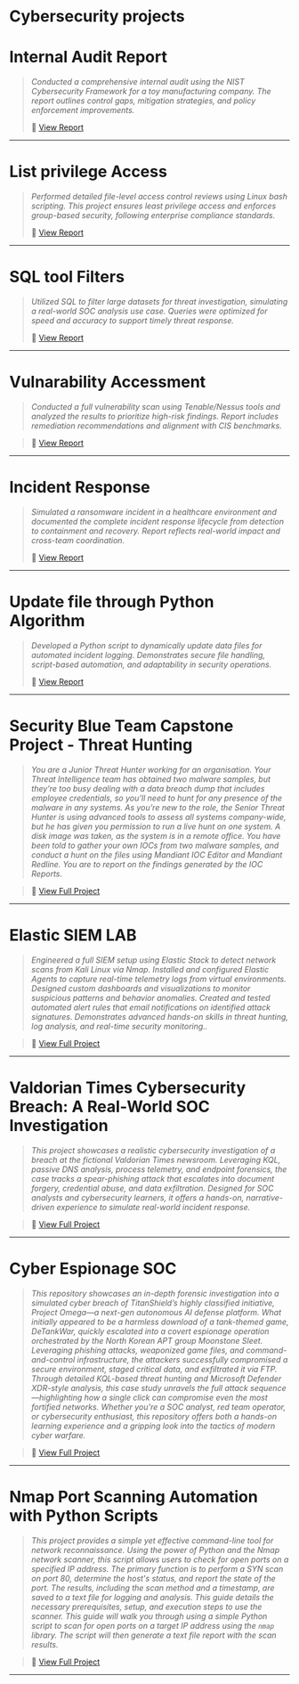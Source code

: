 # Cybersecurity projects

<h1>Internal Audit Report</h1>

>*Conducted a comprehensive internal audit using the NIST Cybersecurity Framework for a toy manufacturing company. The report outlines control gaps, mitigation strategies, and policy enforcement improvements.*
>  
> 🔗 [View Report](https://github.com/SunilKumarPeela/CyberSecurityProjects/blob/main/Controls%20and%20compliance%20checklist.pdf)

---

<h1>List privilege Access</h1>

>*Performed detailed file-level access control reviews using Linux bash scripting. This project ensures least privilege access and enforces group-based security, following enterprise compliance standards.*
>
>🔗 [View Report](./File%20permissions%20in%20Linux.pdf)

---

<h1>SQL tool Filters</h1>

>*Utilized SQL to filter large datasets for threat investigation, simulating a real-world SOC analysis use case. Queries were optimized for speed and accuracy to support timely threat response.*
>
>🔗 [View Report](./Apply%20filters%20to%20SQL%20queries%20(1).pdf)

---

<h1>Vulnarability Accessment</h1>

>
> *Conducted a full vulnerability scan using Tenable/Nessus tools and analyzed the results to prioritize high-risk findings. Report includes remediation recommendations and alignment with CIS benchmarks.*


>
> 🔗 [View Report](./Vulnerability%20assessment%20report.pdf)

---

<h1>Incident Response</h1>

> *Simulated a ransomware incident in a healthcare environment and documented the complete incident response lifecycle from detection to containment and recovery. Report reflects real-world impact and cross-team coordination.*
>
> 🔗 [View Report](./Incident%20handler%27s%20journal%20.pdf)

---

<h1>Update file through Python Algorithm</h1>

>*Developed a Python script to dynamically update data files for automated incident logging. Demonstrates secure file handling, script-based automation, and adaptability in security operations.*
>
> 🔗 [View Report](./Update%20a%20file%20through%20a%20Python%20algorithm.pdf)

---

<h1> Security Blue Team Capstone Project - Threat Hunting</h1>

>*You are a Junior Threat Hunter working for an organisation. Your Threat Intelligence team has obtained two malware samples, but they’re too busy dealing with a data breach dump that includes employee credentials, so you’ll need to hunt for any presence of the malware in any systems. As you’re new to the role, the Senior Threat Hunter is using advanced tools to assess all systems company-wide, but he has given you permission to run a live hunt on one system. A disk image was taken, as the system is in a remote office. You have been told to gather your own IOCs from two malware samples, and conduct a hunt on the files using Mandiant IOC Editor and Mandiant Redline. You are to report on the findings generated by the IOC Reports.*

> 🔗 [View Full Project](https://github.com/SunilKumarPeela/MandiantThreat/tree/main)
---
 
<h1> Elastic SIEM LAB</h1>

>*Engineered a full SIEM setup using Elastic Stack to detect network scans from Kali Linux via Nmap. Installed and configured Elastic Agents to capture real-time telemetry logs from virtual environments. Designed custom dashboards and visualizations to monitor suspicious patterns and behavior anomalies. Created and tested automated alert rules that email notifications on identified attack signatures. Demonstrates advanced hands-on skills in threat hunting, log analysis, and real-time security monitoring..*

> 🔗 [View Full Project](https://github.com/SunilKumarPeela/ElasticSIEM/tree/main)

---

<h1>Valdorian Times Cybersecurity Breach: A Real-World SOC Investigation </h1>

>*This project showcases a realistic cybersecurity investigation of a breach at the fictional Valdorian Times newsroom. Leveraging KQL, passive DNS analysis, process telemetry, and endpoint forensics, the case tracks a spear-phishing attack that escalates into document forgery, credential abuse, and data exfiltration. Designed for SOC analysts and cybersecurity learners, it offers a hands-on, narrative-driven experience to simulate real-world incident response.*

> 🔗 [View Full Project](https://github.com/SunilKumarPeela/kql1)

---

<h1> Cyber Espionage SOC</h1>

>*This repository showcases an in-depth forensic investigation into a simulated cyber breach of TitanShield’s highly classified initiative, Project Omega—a next-gen autonomous AI defense platform. What initially appeared to be a harmless download of a tank-themed game, DeTankWar, quickly escalated into a covert espionage operation orchestrated by the North Korean APT group Moonstone Sleet. Leveraging phishing attacks, weaponized game files, and command-and-control infrastructure, the attackers successfully compromised a secure environment, staged critical data, and exfiltrated it via FTP. Through detailed KQL-based threat hunting and Microsoft Defender XDR-style analysis, this case study unravels the full attack sequence—highlighting how a single click can compromise even the most fortified networks. Whether you're a SOC analyst, red team operator, or cybersecurity enthusiast, this repository offers both a hands-on learning experience and a gripping look into the tactics of modern cyber warfare.*

> 🔗 [View Full Project](https://github.com/SunilKumarPeela/CyberEspionageSOC)
---

<h1> Nmap Port Scanning Automation with Python Scripts</h1>

>*This project provides a simple yet effective command-line tool for network reconnaissance. Using the power of Python and the Nmap network scanner, this script allows users to check for open ports on a specified IP address. The primary function is to perform a SYN scan on port 80, determine the host's status, and report the state of the port. The results, including the scan method and a timestamp, are saved to a text file for logging and analysis. This guide details the necessary prerequisites, setup, and execution steps to use the scanner. This guide will walk you through using a simple Python script to scan for open ports on a target IP address using the `nmap` library. The script will then generate a text file report with the scan results.*

> 🔗 [View Full Project](https://github.com/SunilKumarPeela/nmap-via-python-script/blob/main/README.md)

 ---


































  
   
























